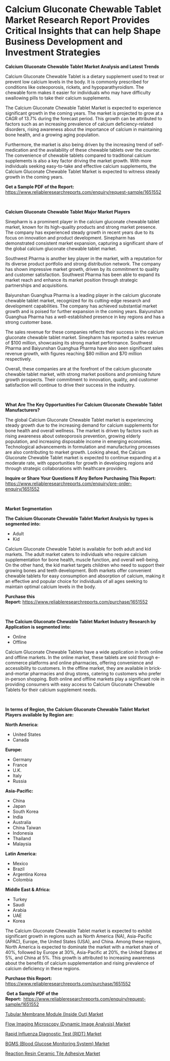 <p><h1>Calcium Gluconate Chewable Tablet Market Research Report Provides Critical Insights that can help Shape Business Development and Investment Strategies</h1></p><p><strong>Calcium Gluconate Chewable Tablet Market Analysis and Latest Trends</strong></p>
<p><p>Calcium Gluconate Chewable Tablet is a dietary supplement used to treat or prevent low calcium levels in the body. It is commonly prescribed for conditions like osteoporosis, rickets, and hypoparathyroidism. The chewable form makes it easier for individuals who may have difficulty swallowing pills to take their calcium supplements.</p><p>The Calcium Gluconate Chewable Tablet Market is expected to experience significant growth in the coming years. The market is projected to grow at a CAGR of 13.7% during the forecast period. This growth can be attributed to factors such as an increasing prevalence of calcium deficiency-related disorders, rising awareness about the importance of calcium in maintaining bone health, and a growing aging population.</p><p>Furthermore, the market is also being driven by the increasing trend of self-medication and the availability of these chewable tablets over the counter. The convenience of chewable tablets compared to traditional calcium supplements is also a key factor driving the market growth. With more individuals seeking easy-to-take and effective calcium supplements, the Calcium Gluconate Chewable Tablet Market is expected to witness steady growth in the coming years.</p></p>
<p><strong>Get a Sample PDF of the Report:&nbsp;</strong> <a href="https://www.reliableresearchreports.com/enquiry/request-sample/1651552">https://www.reliableresearchreports.com/enquiry/request-sample/1651552</a></p>
<p>&nbsp;</p>
<p><strong>Calcium Gluconate Chewable Tablet Major Market Players</strong></p>
<p><p>Sinepharm is a prominent player in the calcium gluconate chewable tablet market, known for its high-quality products and strong market presence. The company has experienced steady growth in recent years due to its focus on innovation and product development. Sinepharm has demonstrated consistent market expansion, capturing a significant share of the global calcium gluconate chewable tablet market.</p><p>Southwest Pharma is another key player in the market, with a reputation for its diverse product portfolio and strong distribution network. The company has shown impressive market growth, driven by its commitment to quality and customer satisfaction. Southwest Pharma has been able to expand its market reach and enhance its market position through strategic partnerships and acquisitions.</p><p>Baiyunshan Guanghua Pharma is a leading player in the calcium gluconate chewable tablet market, recognized for its cutting-edge research and development capabilities. The company has achieved substantial market growth and is poised for further expansion in the coming years. Baiyunshan Guanghua Pharma has a well-established presence in key regions and has a strong customer base.</p><p>The sales revenue for these companies reflects their success in the calcium gluconate chewable tablet market. Sinepharm has reported a sales revenue of $100 million, showcasing its strong market performance. Southwest Pharma and Baiyunshan Guanghua Pharma have also seen significant sales revenue growth, with figures reaching $80 million and $70 million respectively.</p><p>Overall, these companies are at the forefront of the calcium gluconate chewable tablet market, with strong market positions and promising future growth prospects. Their commitment to innovation, quality, and customer satisfaction will continue to drive their success in the industry.</p></p>
<p>&nbsp;</p>
<p><strong>What Are The Key Opportunities For Calcium Gluconate Chewable Tablet Manufacturers?</strong></p>
<p><p>The global Calcium Gluconate Chewable Tablet market is experiencing steady growth due to the increasing demand for calcium supplements for bone health and overall wellness. The market is driven by factors such as rising awareness about osteoporosis prevention, growing elderly population, and increasing disposable income in emerging economies. Technological advancements in formulation and manufacturing processes are also contributing to market growth. Looking ahead, the Calcium Gluconate Chewable Tablet market is expected to continue expanding at a moderate rate, with opportunities for growth in developing regions and through strategic collaborations with healthcare providers.</p></p>
<p><strong>Inquire or Share Your Questions If Any Before Purchasing This Report:</strong> <a href="https://www.reliableresearchreports.com/enquiry/pre-order-enquiry/1651552">https://www.reliableresearchreports.com/enquiry/pre-order-enquiry/1651552</a></p>
<p>&nbsp;</p>
<p><strong>Market Segmentation</strong></p>
<p><strong>The Calcium Gluconate Chewable Tablet Market Analysis by types is segmented into:</strong></p>
<p><ul><li>Adult</li><li>Kid</li></ul></p>
<p><p>Calcium Gluconate Chewable Tablet is available for both adult and kid markets. The adult market caters to individuals who require calcium supplementation for bone health, muscle function, and overall well-being. On the other hand, the kid market targets children who need to support their growing bones and teeth development. Both markets offer convenient chewable tablets for easy consumption and absorption of calcium, making it an effective and popular choice for individuals of all ages seeking to maintain optimal calcium levels in the body.</p></p>
<p><strong>Purchase this Report:&nbsp;</strong><a href="https://www.reliableresearchreports.com/purchase/1651552">https://www.reliableresearchreports.com/purchase/1651552</a></p>
<p>&nbsp;</p>
<p><strong>The Calcium Gluconate Chewable Tablet Market Industry Research by Application is segmented into:</strong></p>
<p><ul><li>Online</li><li>Offline</li></ul></p>
<p><p>Calcium Gluconate Chewable Tablets have a wide application in both online and offline markets. In the online market, these tablets are sold through e-commerce platforms and online pharmacies, offering convenience and accessibility to customers. In the offline market, they are available in brick-and-mortar pharmacies and drug stores, catering to customers who prefer in-person shopping. Both online and offline markets play a significant role in providing consumers with easy access to Calcium Gluconate Chewable Tablets for their calcium supplement needs.</p></p>
<p>&nbsp;</p>
<p><strong>In terms of Region, the Calcium Gluconate Chewable Tablet Market Players available by Region are:</strong></p>
<p>
    <p> <strong> North America: </strong>
        <ul>
            <li>United States</li>
            <li>Canada</li>
        </ul>
        </p> 
    <p> <strong> Europe: </strong>
        <ul>
            <li>Germany</li>
            <li>France</li>
            <li>U.K.</li>
            <li>Italy</li>
            <li>Russia</li>
        </ul>
        </p> 
    <p> <strong> Asia-Pacific: </strong>
        <ul>
            <li>China</li>
            <li>Japan</li>
            <li>South Korea</li>
            <li>India</li>
            <li>Australia</li>
            <li>China Taiwan</li>
            <li>Indonesia</li>
            <li>Thailand</li>
            <li>Malaysia</li>
        </ul>
        </p> 
    <p> <strong> Latin America: </strong>
        <ul>
            <li>Mexico</li>
            <li>Brazil</li>
            <li>Argentina Korea</li>
            <li>Colombia</li>
        </ul>
        </p> 
    <p> <strong> Middle East & Africa: </strong>
        <ul>
            <li>Turkey</li>
            <li>Saudi</li>
            <li>Arabia</li>
            <li>UAE</li>
            <li>Korea</li>
        </ul>
    </p>
    </p>
<p><p>The Calcium Gluconate Chewable Tablet market is expected to exhibit significant growth in regions such as North America (NA), Asia-Pacific (APAC), Europe, the United States (USA), and China. Among these regions, North America is expected to dominate the market with a market share of 40%, followed by Europe at 30%, Asia-Pacific at 20%, the United States at 5%, and China at 5%. This growth is attributed to increasing awareness about the benefits of calcium supplementation and rising prevalence of calcium deficiency in these regions.</p></p>
<p><strong>Purchase this Report: </strong><a href="https://www.reliableresearchreports.com/purchase/1651552">https://www.reliableresearchreports.com/purchase/1651552</a></p>
<p>&nbsp;<strong>Get a Sample PDF of the Report:&nbsp;&nbsp;</strong><a href="https://www.reliableresearchreports.com/enquiry/request-sample/1651552">https://www.reliableresearchreports.com/enquiry/request-sample/1651552</a></p>
<p><strong></strong></p>
<p><p><a href="https://medium.com/@tommiesmith8654/tubular-membrane-module-inside-out-market-size-cagr-trends-2024-2030-71eeea13e4ab">Tubular Membrane Module (Inside Out) Market</a></p><p><a href="https://medium.com/@tommiesmith8654/flow-imaging-microscopy-dynamic-image-analysis-market-size-market-outlook-and-market-forecast-2bf220148b30">Flow Imaging Microscopy (Dynamic Image Analysis) Market</a></p><p><a href="https://medium.com/@tommiesmith8654/rapid-influenza-diagnostic-test-ridt-market-furnishes-information-on-market-share-market-trends-3e95e87895e2">Rapid Influenza Diagnostic Test (RIDT) Market</a></p><p><a href="https://medium.com/@tommiesmith8654/bgms-blood-glucose-monitoring-system-market-size-market-outlook-and-market-forecast-2024-to-4f5899031a48">BGMS (Blood Glucose Monitoring System) Market</a></p><p><a href="https://github.com/moyahfrancoestellec51j635wcx/Market-Research-Report-List-1/blob/main/reaction-resin-ceramic-tile-adhesive-market.md">Reaction Resin Ceramic Tile Adhesive Market</a></p></p>